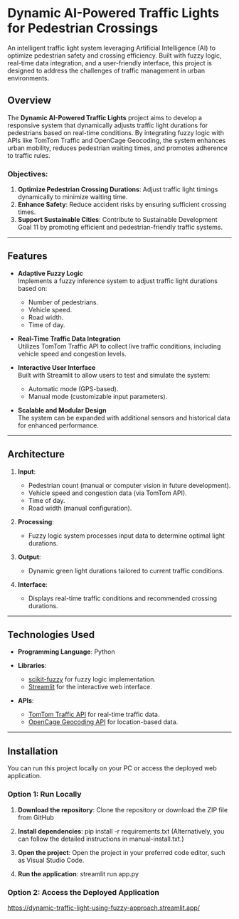 # Dynamic AI-Powered Traffic Lights for Pedestrian Crossings  

An intelligent traffic light system leveraging Artificial Intelligence (AI) to optimize pedestrian safety and crossing efficiency. Built with fuzzy logic, real-time data integration, and a user-friendly interface, this project is designed to address the challenges of traffic management in urban environments.


## Overview

The **Dynamic AI-Powered Traffic Lights** project aims to develop a responsive system that dynamically adjusts traffic light durations for pedestrians based on real-time conditions. By integrating fuzzy logic with APIs like TomTom Traffic and OpenCage Geocoding, the system enhances urban mobility, reduces pedestrian waiting times, and promotes adherence to traffic rules.

### Objectives:
1. **Optimize Pedestrian Crossing Durations**: Adjust traffic light timings dynamically to minimize waiting time.
2. **Enhance Safety**: Reduce accident risks by ensuring sufficient crossing times.
3. **Support Sustainable Cities**: Contribute to Sustainable Development Goal 11 by promoting efficient and pedestrian-friendly traffic systems.

---

## Features

- **Adaptive Fuzzy Logic**  
  Implements a fuzzy inference system to adjust traffic light durations based on:
  - Number of pedestrians.
  - Vehicle speed.
  - Road width.
  - Time of day.

- **Real-Time Traffic Data Integration**  
  Utilizes TomTom Traffic API to collect live traffic conditions, including vehicle speed and congestion levels.

- **Interactive User Interface**  
  Built with Streamlit to allow users to test and simulate the system:
  - Automatic mode (GPS-based).
  - Manual mode (customizable input parameters).

- **Scalable and Modular Design**  
  The system can be expanded with additional sensors and historical data for enhanced performance.

---

## Architecture

1. **Input**:
   - Pedestrian count (manual or computer vision in future development).  
   - Vehicle speed and congestion data (via TomTom API).  
   - Time of day.  
   - Road width (manual configuration).  

2. **Processing**:
   - Fuzzy logic system processes input data to determine optimal light durations.  

3. **Output**:
   - Dynamic green light durations tailored to current traffic conditions.  

4. **Interface**:
   - Displays real-time traffic conditions and recommended crossing durations.

---

## Technologies Used

- **Programming Language**: Python  
- **Libraries**:  
  - [scikit-fuzzy](https://pythonhosted.org/scikit-fuzzy/) for fuzzy logic implementation.  
  - [Streamlit](https://streamlit.io/) for the interactive web interface.  

- **APIs**:  
  - [TomTom Traffic API](https://developer.tomtom.com/) for real-time traffic data.  
  - [OpenCage Geocoding API](https://opencagedata.com/) for location-based data.  

---

## Installation

You can run this project locally on your PC or access the deployed web application.

### Option 1: Run Locally

1. **Download the repository**:
   Clone the repository or download the ZIP file from GitHub

2. **Install dependencies**:
   pip install -r requirements.txt (Alternatively, you can follow the detailed instructions in manual-install.txt.)

3. **Open the project**:
    Open the project in your preferred code editor, such as Visual Studio Code.

4. **Run the application**:
    streamlit run app.py

### Option 2: Access the Deployed Application
https://dynamic-traffic-light-using-fuzzy-approach.streamlit.app/
   
